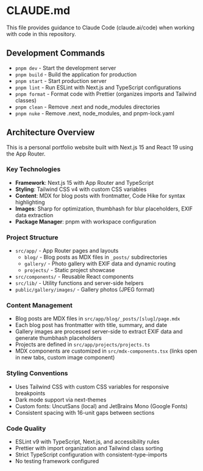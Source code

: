 # CLAUDE.md

This file provides guidance to Claude Code (claude.ai/code) when working with code in this repository.

## Development Commands

- `pnpm dev` - Start the development server
- `pnpm build` - Build the application for production
- `pnpm start` - Start production server
- `pnpm lint` - Run ESLint with Next.js and TypeScript configurations
- `pnpm format` - Format code with Prettier (organizes imports and Tailwind classes)
- `pnpm clean` - Remove .next and node_modules directories
- `pnpm nuke` - Remove .next, node_modules, and pnpm-lock.yaml

## Architecture Overview

This is a personal portfolio website built with Next.js 15 and React 19 using the App Router.

### Key Technologies

- **Framework**: Next.js 15 with App Router and TypeScript
- **Styling**: Tailwind CSS v4 with custom CSS variables
- **Content**: MDX for blog posts with frontmatter, Code Hike for syntax highlighting
- **Images**: Sharp for optimization, thumbhash for blur placeholders, EXIF data extraction
- **Package Manager**: pnpm with workspace configuration

### Project Structure

- `src/app/` - App Router pages and layouts
  - `blog/` - Blog posts as MDX files in `_posts/` subdirectories
  - `gallery/` - Photo gallery with EXIF data and dynamic routing
  - `projects/` - Static project showcase
- `src/components/` - Reusable React components
- `src/lib/` - Utility functions and server-side helpers
- `public/gallery/images/` - Gallery photos (JPEG format)

### Content Management

- Blog posts are MDX files in `src/app/blog/_posts/[slug]/page.mdx`
- Each blog post has frontmatter with title, summary, and date
- Gallery images are processed server-side to extract EXIF data and generate thumbhash placeholders
- Projects are defined in `src/app/projects/projects.ts`
- MDX components are customized in `src/mdx-components.tsx` (links open in new tabs, custom image component)

### Styling Conventions

- Uses Tailwind CSS with custom CSS variables for responsive breakpoints
- Dark mode support via next-themes
- Custom fonts: UncutSans (local) and JetBrains Mono (Google Fonts)
- Consistent spacing with 16-unit gaps between sections

### Code Quality

- ESLint v9 with TypeScript, Next.js, and accessibility rules
- Prettier with import organization and Tailwind class sorting
- Strict TypeScript configuration with consistent-type-imports
- No testing framework configured
